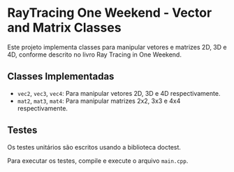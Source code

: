 # RayTracing One Weekend - Vector and Matrix Classes

Este projeto implementa classes para manipular vetores e matrizes 2D, 3D e 4D, conforme descrito no livro Ray Tracing in One Weekend.

## Classes Implementadas

- `vec2`, `vec3`, `vec4`: Para manipular vetores 2D, 3D e 4D respectivamente.
- `mat2`, `mat3`, `mat4`: Para manipular matrizes 2x2, 3x3 e 4x4 respectivamente.

## Testes

Os testes unitários são escritos usando a biblioteca doctest.

Para executar os testes, compile e execute o arquivo `main.cpp`.